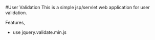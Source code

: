 #User Validation
This is a simple jsp/servlet web application for user validation. 

Features,
- use jquery.validate.min.js 